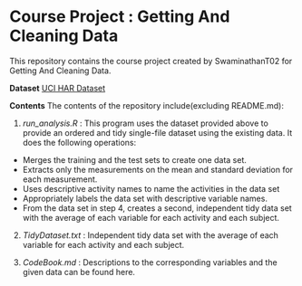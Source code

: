 # Course Project : Getting And Cleaning Data

This repository contains the course project created by SwaminathanT02 for Getting And Cleaning Data.

**Dataset**
[UCI HAR Dataset](https://d396qusza40orc.cloudfront.net/getdata%2Fprojectfiles%2FUCI%20HAR%20Dataset.zip)

**Contents**
The contents of the repository include(excluding README.md):
1. _run_analysis.R_ : This program uses the dataset provided above to provide an ordered and tidy single-file dataset using the existing data. It does the following operations:
* Merges the training and the test sets to create one data set.
* Extracts only the measurements on the mean and standard deviation for each measurement.
* Uses descriptive activity names to name the activities in the data set
* Appropriately labels the data set with descriptive variable names.
* From the data set in step 4, creates a second, independent tidy data set with the average of each variable for each activity and each subject.

2. _TidyDataset.txt_ : Independent tidy data set with the average of each variable for each                             activity and each subject.

3. _CodeBook.md_ : Descriptions to the corresponding variables and the given data can be found here.